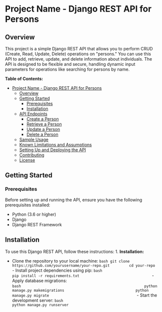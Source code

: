 # Project Name - Django REST API for Persons

## Overview

This project is a simple Django REST API that allows you to perform CRUD (Create, Read, Update, Delete) operations on "persons." You can use this API to add, retrieve, update, and delete information about individuals. The API is designed to be flexible and secure, handling dynamic input parameters for operations like searching for persons by name.

**Table of Contents:**

- [Project Name - Django REST API for Persons](#project-name---django-rest-api-for-persons)
  - [Overview](#overview)
  - [Getting Started](#getting-started)
    - [Prerequisites](#prerequisites)
    - [Installation](#installation)
  - [API Endpoints](#api-endpoints)
    - [Create a Person](#create-a-person)
    - [Retrieve a Person](#retrieve-a-person)
    - [Update a Person](#update-a-person)
    - [Delete a Person](#delete-a-person)
  - [Sample Usage](#sample-usage)
  - [Known Limitations and Assumptions](#known-limitations-and-assumptions)
  - [Setting Up and Deploying the API](#setting-up-and-deploying-the-api)
  - [Contributing](#contributing)
  - [License](#license)

## Getting Started

### Prerequisites

Before setting up and running the API, ensure you have the following prerequisites installed:

- Python (3.6 or higher)
- Django
- Django REST Framework

## Installation

To use this Django REST API, follow these instructions:                                                                         1. **Installation:**
   - Clone the repository to your local machine:
                                                                     ```bash
     git clone https://github.com/yourusername/your-repo.git         cd your-repo
     ```                                                                                                                           - Install project dependencies using pip:                                                                                         ```bash                                                         pip install -r requirements.txt                                 ```                                                                                                                           - Apply database migrations:                                 
     ```bash                                                         python manage.py makemigrations                                 python manage.py migrate                                        ```                                                                                                                           - Start the development server:                                                                                                   ```bash                                                         python manage.py runserver                                      ``` 

